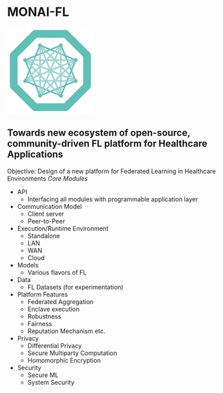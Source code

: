 # MONAI-FL
![ProjectMONAI-FL](/images/monai-logo.png)

## Towards new ecosystem of open-source, community-driven FL platform for Healthcare Applications


Objective:
Design of a new platform for Federated Learning in Healthcare Environments
*Core Modules*
- API 
  - Interfacing all modules with programmable application layer
- Communication Model
  - Client server
  - Peer-to-Peer
- Execution/Runtime Environment
  - Standalone
  - LAN
  - WAN
  - Cloud
- Models
  - Various flavors of FL
- Data
  - FL Datasets (for experimentation)
- Platform Features
  - Federated Aggregation
  - Enclave execution
  - Robustness
  - Fairness
  - Reputation Mechanism etc.
- Privacy
  - Differential Privacy
  - Secure Multiparty Computation
  - Homomorphic Encryption
- Security
  - Secure ML
  - System Security
